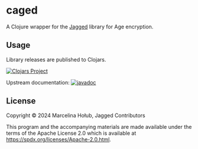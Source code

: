 # caged

A Clojure wrapper for the [Jagged](https://github.com/exceptionfactory/jagged) library
for Age encryption.

## Usage

Library releases are published to Clojars.

[![Clojars Project](http://clojars.org/mjholub/caged/latest-version.svg)](http://clojars.org/mjholub/caged)

Upstream documentation:
[![javadoc](https://javadoc.io/badge2/com.exceptionfactory.jagged/jagged-api/javadoc.svg)](https://javadoc.io/doc/com.exceptionfactory.jagged/jagged-api)

## License

Copyright © 2024 Marcelina Hołub, Jagged Contributors

This program and the accompanying materials are made available under the
terms of the Apache License 2.0 which is available at
https://spdx.org/licenses/Apache-2.0.html.
